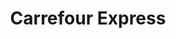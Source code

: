 ---
title: "Carrefour Express"
url: /salamanca/carrefour-express-paseo-de-canalejas/
shop: comodidad
---
